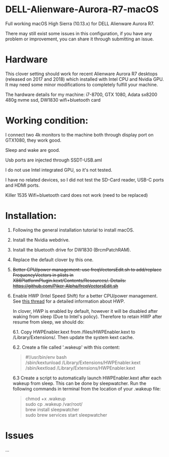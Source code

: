 # DELL-Alienware-Aurora-R7-macOS
Full working macOS High Sierra (10.13.x) for DELL Alienware Aurora R7. 

There may still exist some issues in this configuration, if you have any problem or improvement, you can share it through submitting an issue.

# Hardware
This clover setting should work for recent Alienware Aurora R7 desktops  (released on 2017 and 2018) which installed with Intel CPU and Nvidia GPU. It may need some minor modifications to completely fulfill your machine.

The hardware details for my machine: i7-8700, GTX 1080, Adata sx8200 480g nvme ssd, DW1830 wifi+bluetooth card

# Working condition:
I connect two 4k monitors to the machine both through display port on GTX1080, they work good. 

Sleep and wake are good.

Usb ports are injected through SSDT-USB.aml

I do not use Intel integrated GPU, so it's not tested. 

I have no related devices, so I did not test the SD-Card reader, USB-C ports and HDMI ports. 

Killer 1535 Wifi+bluetooth card does not work (need to be replaced)

# Installation:

1. Following the general installation tutorial to install macOS. 

2. Install the Nvidia webdrive.

3. Install the bluetooth drive for DW1830 (BrcmPatchRAM).

4. Replace the default clover by this one.

5. ~~Better CPU/power management: use freqVectorsEdit.sh to add/replace FrequencyVectors in plists in X86PlatformPlugin.kext/Contents/Resources/. Details: https://github.com/Piker-Alpha/freqVectorsEdit.sh~~

6. Enable HWP (Intel Speed Shift) for a better CPU/power management.  See [this thread](https://www.tonymacx86.com/threads/skylake-hwp-enable.214915/) for a detailed information about HWP.

     In clover, HWP is enabled by default, however it will be disabled after waking from sleep (Due to Intel's policy). Therefore to retain HWP after resume from sleep, we should do:

     6.1. Copy HWPEnabler.kext from /files/HWPEnabler.kext to /Library/Extensions/. Then update the system kext cache.
 
     6.2. Create a file called '.wakeup' with this content:   
    >  #!/usr/bin/env bash    
    >  /sbin/kextunload /Library/Extensions/HWPEnabler.kext    
    >  /sbin/kextload /Library/Extensions/HWPEnabler.kext    

    6.3 Create a script to automatically launch HWPEnabler.kext after each wakeup from sleep. This can be done by sleepwatcher. Run the following commands in terminal from the location of your .wakeup file:  
    >  chmod +x .wakeup     
    >  sudo cp .wakeup /var/root/    
    >  brew install sleepwatcher    
    >  sudo brew services start sleepwatcher     

# Issues
...
